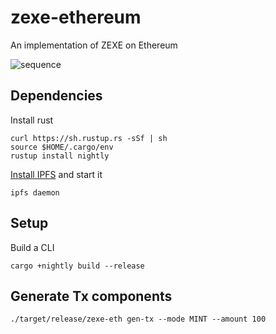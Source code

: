 # zexe-ethereum
An implementation of ZEXE on Ethereum

![sequence](https://raw.githubusercontent.com/edcon-reiwa/zexe-ethereum/master/docs/zexe_sequence.png)

## Dependencies
Install rust
```
curl https://sh.rustup.rs -sSf | sh
source $HOME/.cargo/env
rustup install nightly
```

[Install IPFS](https://docs.ipfs.io/introduction/install/) and start it
```
ipfs daemon
```

## Setup
Build a CLI
```
cargo +nightly build --release
```

## Generate Tx components
```
./target/release/zexe-eth gen-tx --mode MINT --amount 100
```

